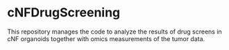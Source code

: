 # cNFDrugScreening
This repository manages the code to analyze the results of drug screens in cNF organoids together with omics measurements of the tumor data. 
